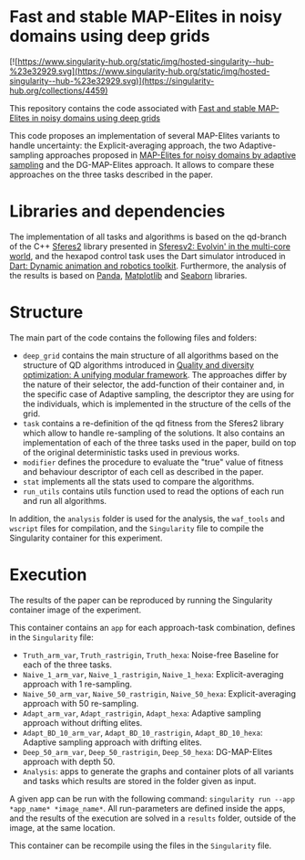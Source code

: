 
# Fast and stable MAP-Elites in noisy domains using deep grids

[![https://www.singularity-hub.org/static/img/hosted-singularity--hub-%23e32929.svg](https://www.singularity-hub.org/static/img/hosted-singularity--hub-%23e32929.svg)](https://singularity-hub.org/collections/4459)

This repository contains the code associated with [Fast and stable MAP-Elites in noisy domains using deep grids](url)

This code proposes an implementation of several MAP-Elites variants to handle uncertainty: the Explicit-averaging approach,  the two Adaptive-sampling approaches proposed in [MAP-Elites for noisy domains by  adaptive sampling](https://dl.acm.org/doi/abs/10.1145/3319619.3321904) and the DG-MAP-Elites approach. It allows to compare these approaches on the three tasks described in the paper.


# Libraries and dependencies

The implementation of all tasks and algorithms is based on the qd-branch of the C++ [Sferes2](https://github.com/sferes2/sferes2)  library presented in [Sferesv2: Evolvin' in the multi-core world](https://ieeexplore.ieee.org/abstract/document/5586158/?casa_token=EhBJLkircvMAAAAA:ls8I90Y5H2vsJk5RxCYs8X1T9yZHDhDEz5S6g5gatOzETle1LK_ib8zwodx6t5J_-Uwq_YP9), and the hexapod  control task uses the Dart simulator introduced in [Dart: Dynamic animation and robotics toolkit](https://joss.theoj.org/papers/10.21105/joss.00500.pdf).
Furthermore, the analysis of the results is based on [Panda](https://pandas.pydata.org/), [Matplotlib](https://matplotlib.org/) and [Seaborn](https://seaborn.pydata.org/index.html) libraries.

# Structure

The main part of the code contains the following files and folders:
- `deep_grid` contains the main structure of all algorithms based on the structure of QD algorithms introduced in [Quality and diversity optimization: A  unifying modular  framework](https://ieeexplore.ieee.org/abstract/document/7959075/). The approaches differ by the nature of their selector, the add-function of their container and, in the specific case of Adaptive sampling, the descriptor they are using for the individuals, which is implemented in the structure of the cells of the grid.
- `task` contains a re-definition of the qd fitness from the Sferes2 library which allow to handle re-sampling of the solutions. It also contains an implementation of each of the three tasks used in the paper, build on top of the original deterministic tasks used in previous works.
- `modifier` defines the procedure to evaluate the "true" value of fitness and behaviour descriptor of each cell as described in the paper.
- `stat` implements all the stats used to compare the algorithms.
- `run_utils` contains utils function used to read the options of each run and run all algorithms.

In addition, the `analysis` folder is used for the analysis, the `waf_tools` and `wscript` files for compilation, and the `Singularity` file to compile the Singularity container for this experiment.

# Execution

The results of the paper can be reproduced by running the Singularity container image of the experiment. 

This container contains an `app` for each approach-task combination, defines in the `Singularity` file:
- `Truth_arm_var`, `Truth_rastrigin`, `Truth_hexa`: Noise-free Baseline for each of the three tasks.
- `Naive_1_arm_var`, `Naive_1_rastrigin`, `Naive_1_hexa`: Explicit-averaging approach with 1 re-sampling.
- `Naive_50_arm_var`, `Naive_50_rastrigin`, `Naive_50_hexa`: Explicit-averaging approach with 50 re-sampling.
- `Adapt_arm_var`, `Adapt_rastrigin`, `Adapt_hexa`: Adaptive sampling approach without drifting elites.
- `Adapt_BD_10_arm_var`, `Adapt_BD_10_rastrigin`, `Adapt_BD_10_hexa`: Adaptive sampling approach with drifting elites.
- `Deep_50_arm_var`, `Deep_50_rastrigin`, `Deep_50_hexa`: DG-MAP-Elites approach with depth 50.
- `Analysis`: apps to generate the graphs and container plots of all variants and tasks which results are stored in the folder given as input.

A given app can be run with the following command: `singularity run --app *app_name* *image_name*`. All run-parameters are defined inside the apps, and the results of the execution are solved in a `results` folder, outside of the image, at the same location.

This container can be recompile using the files in the `Singularity` file.
